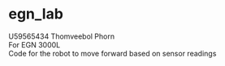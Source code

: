 # egn_lab
U59565434 Thomveebol Phorn
<br> For EGN 3000L 
<br> Code for the robot to move forward based on sensor readings
